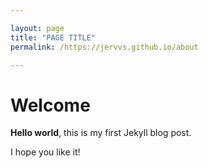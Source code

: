 ```yaml
---

layout: page
title: "PAGE TITLE"
permalink: /https://jervvs.github.io/about

---
```


# Welcome

**Hello world**, this is my first Jekyll blog post.

I hope you like it!